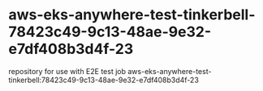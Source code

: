 # aws-eks-anywhere-test-tinkerbell-78423c49-9c13-48ae-9e32-e7df408b3d4f-23
repository for use with E2E test job aws-eks-anywhere-test-tinkerbell:78423c49-9c13-48ae-9e32-e7df408b3d4f-23
